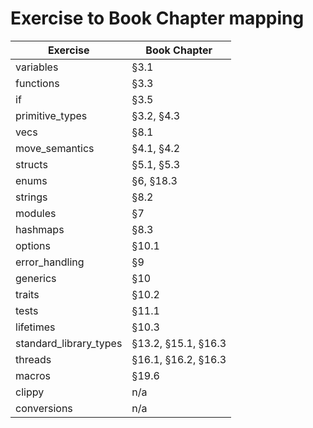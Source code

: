 # Exercise to Book Chapter mapping

| Exercise               | Book Chapter        |
| ---------------------- | ------------------- |
| variables              | §3.1                |*
| functions              | §3.3                |*
| if                     | §3.5                |*
| primitive_types        | §3.2, §4.3          |*
| vecs                   | §8.1                |*
| move_semantics         | §4.1, §4.2          |*
| structs                | §5.1, §5.3          |*
| enums                  | §6, §18.3           |*
| strings                | §8.2                |*
| modules                | §7                  |*
| hashmaps               | §8.3                |* 
| options                | §10.1               |
| error_handling         | §9                  |
| generics               | §10                 |
| traits                 | §10.2               |*
| tests                  | §11.1               |
| lifetimes              | §10.3               |
| standard_library_types | §13.2, §15.1, §16.3 |
| threads                | §16.1, §16.2, §16.3 |
| macros                 | §19.6               |
| clippy                 | n/a                 |
| conversions            | n/a                 |
